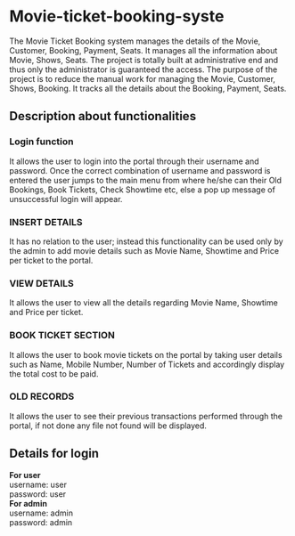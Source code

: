 # Movie-ticket-booking-syste
The Movie Ticket Booking system manages the details of the Movie, Customer, Booking, 
Payment, Seats. It manages all the information about Movie, 
Shows, Seats. The project is totally built at administrative end and 
thus only the administrator is guaranteed the access. The purpose 
of the project is to reduce the manual work for managing the Movie, 
Customer, Shows, Booking. It tracks all the details about the 
Booking, Payment, Seats.
## Description about functionalities
### Login function
It allows the user to login into the portal through their username and password.
Once the correct combination of username and password is entered the user jumps to the main 
menu from where he/she can their Old Bookings, Book Tickets, Check Showtime etc, else a pop up message of unsuccessful login will appear.
### INSERT DETAILS
It has no relation to the user; instead this functionality can be used only by the admin 
to add movie details such as Movie Name, Showtime and Price per ticket to the portal.
### VIEW DETAILS
It allows the user to view all the details regarding Movie Name, Showtime and Price 
per ticket.
### BOOK TICKET SECTION
It allows the user to book movie tickets on the portal by taking user details such as 
Name, Mobile Number, Number of Tickets and accordingly display the total cost to be paid.
### OLD RECORDS
It allows the user to see their previous transactions performed through the portal, if not 
done any file not found will be displayed.

## Details for login
<b>For user</b>
<br>
username: user
<br>
password: user
<b><br>For admin</b>
<br>
username: admin
<br>
password: admin

        
